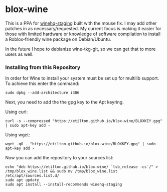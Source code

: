 # blox-wine

This is a PPA for [winehq-staging](https://wiki.winehq.org/Download) built with the mouse fix.
I may add other patches in as necessary/requested.
My current focus is making it easier for those with limited hardware or knowledge of
software compilation to install a Roblox-friendly wine package on Debian/Ubuntu.

In the future I hope to debianize wine-tkg-git, so we can get that to more users as well.

### Installing from this Repository

In order for Wine to install your system must be set up for multilib support. To achieve this enter the command:

    sudo dpkg --add-architecture i386

Next, you need to add the the gpg key to the Apt keyring.

Using curl:

    curl -s --compressed "https://etilton.github.io/blox-wine/BLOXKEY.gpg" | sudo apt-key add -

Using wget:

    wget -qO - "https://etilton.github.io/blox-wine/BLOXKEY.gpg" | sudo apt-key add -
    
Now you can add the repository to your sources list:
    
    echo "deb https://etilton.github.io/blox-wine/ `lsb_release -cs`/" > /tmp/blox_wine.list && sudo mv /tmp/blox_wine.list /etc/apt/sources.list.d/
    sudo apt update
    sudo apt install --install-recommends winehq-staging

